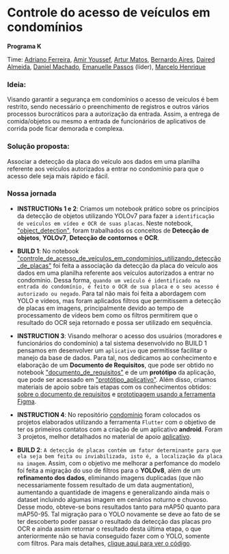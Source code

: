 # Controle do acesso de veículos em condomínios
<b> Programa K </b>

Time: [Adriano Ferreira](https://www.linkedin.com/in/lopes-adriano/), [Amir Youssef](https://www.linkedin.com/in/amir-youssef-dos-santos-1843b7236/), [Artur Matos](https://www.linkedin.com/in/arturmatos/), [Bernardo Aires](https://www.linkedin.com/in/bernardoaires/), [Daired Almeida](https://www.linkedin.com/in/daired-almeida-cruz-a20163231/), [Daniel Machado](https://www.linkedin.com/in/daniel-machado-9357b6244/), [Emanuelle Passos](https://www.linkedin.com/in/emanuelle-passos-martins-0535a3213/) 
 (líder), [Marcelo Henrique](https://www.linkedin.com/in/marcelo-henrique-alves-pereira-sobrinho-7bb0711b8/)

### Ideia:
Visando garantir a segurança em condomínios o acesso de veículos é bem restrito, sendo necessário o preenchimento de registros e outros vários processos burocráticos para a autorização da entrada. Assim, a entrega de comida/objetos ou mesmo a entrada de funcionários de aplicativos de corrida pode ficar demorada e complexa.

### Solução proposta:
Associar a detecção da placa do veículo aos dados em uma planilha referente aos veículos autorizados a entrar no condomínio para que o acesso dele seja mais rápido e fácil.

### Nossa jornada

* **INSTRUCTIONs 1 e 2**: Criamos um notebook prático sobre os princípios da detecção de objetos utilizando YOLOv7 para fazer a `identificação de veículos em vídeo e OCR de suas placas`. Neste notebook, ["object_detection"](https://github.com/Emanuelle-p/object_detection/blob/main/object_detection.ipynb), foram trabalhados os conceitos de **Detecção de objetos**, **YOLOv7**, **Detecção de contornos** e **OCR**.

* **BUILD 1**: No notebook ["controle_de_acesso_de_veículos_em_condomínios_utilizando_detecção_de_placas"](https://github.com/Emanuelle-p/object_detection/blob/main/controle_de_acesso_de_ve%C3%ADculos_em_condom%C3%ADnios_utilizando_detec%C3%A7%C3%A3o_de_placas.ipynb) foi feita a associação da detecção da placa do veículo aos dados em uma planilha referente aos veículos autorizados a entrar no condomínio. Dessa forma, `quando um veículo é identificado na entrada do condomínio, é feito o OCR de sua placa e o seu acesso é autorizado ou negado`. Para tal não mais foi feita a abordagem com YOLO e vídeos, mas foram aplicados filtros que permitissem a detecção de placas em imagens, principalmente devido ao tempo de processamento de vídeos bem como os filtros permitirem que o resultado do OCR seja retornado e possa ser utilizado em sequência.

* **INSTRUCTION 3**: Visando melhorar o acesso dos usuários (moradores e funcionários do condomínio) a tal sistema desenvolvido no BUILD 1 pensamos em desenvolver um `aplicativo` que permitisse facilitar o manejo da base de dados. Para tal, nos dedicamos ao conhecimento e elaboração de um **Documento de Requisitos**, que pode ser obtido no notebook ["documento_de_requisitos"](https://github.com/Emanuelle-p/object_detection/blob/main/documento_de_requisitos_aplica%C3%A7%C3%A3o_web.md) e de um **protótipo** da aplicação, que pode ser acessado em ["protótipo_aplicativo"](https://github.com/Emanuelle-p/object_detection/blob/main/prot%C3%B3tipo_aplica%C3%A7%C3%A3o_web.md). Além disso, criamos materiais de apoio sobre tais etapas com os conhecimentos obtidos: [sobre o documento de requisitos](https://github.com/Emanuelle-p/object_detection/blob/main/material_de_apoio_documento_de_requisitos.md) e [prototipagem usando a ferramenta Figma](https://github.com/Emanuelle-p/object_detection/blob/main/material_de_apoio_prototipagem_figma.md).

* **INSTRUCTION 4**: No repositório [condomínio](https://github.com/lopes-adriano/condominio) foram colocados os projetos elaborados utilizando a ferramenta `Flutter` com o objetivo de ter os primeiros contatos com a criação de um aplicativo **android**. Foram 3 projetos, melhor detalhados no material de apoio [aplicativo](https://github.com/Emanuelle-p/object_detection/blob/main/material_de_apoio_aplicativo.md).

* **BUILD 2**: `A detecção de placas contém um fator determinante para que ela seja bem feita ou inviabilizada, isto é, a localização da placa na imagem`. Assim, com o objetivo me melhorar a perfomance do modelo foi feita a migração do uso de filtros para o **YOLOv8**, além de um **refinamento dos dados**, eliminando imagens duplicadas (que não necessariamente fossem resultado de um data augmentation), aumentando a quantidade de imagens e generalizando ainda mais o dataset incluindo algumas imagem em cenários noturno e chuvoso. Desse modo, obteve-se bons resultados tanto para mAP50 quanto para mAP50-95. Tal migração para o YOLO novamente se deve ao fato de se ter descoberto poder passar o resultado da detecção das placas pro OCR e ainda assim retornar o resultado desta última etapa, o que anteriormente não se havia conseguido fazer com o YOLO, somente com filtros. Para mais detalhes, [clique aqui para ver o código](https://github.com/Emanuelle-p/object_detection/blob/main/deteccao_placas_yolov8.ipynb).
